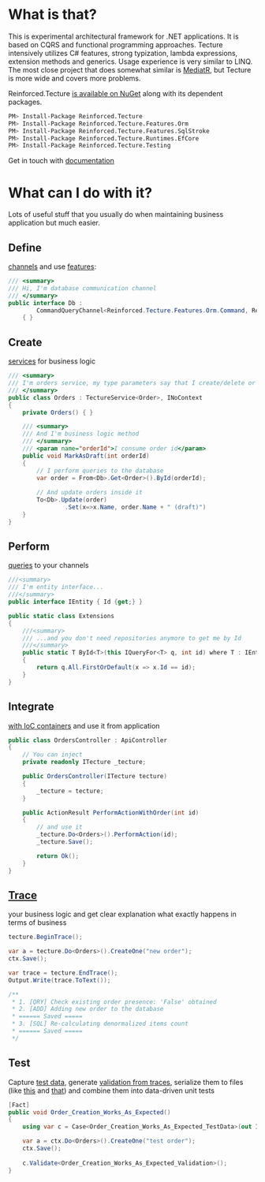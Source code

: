 # What is that?

This is experimental architectural framework for .NET applications. It is based on CQRS and functional programming approaches. Tecture intensively utilizes C# features, strong typization, lambda expressions, extension methods and generics. Usage experience is very similar to LINQ. The most close project that does somewhat similar is [MediatR](https://github.com/jbogard/MediatR), but Tecture is more wide and covers more problems. 

Reinforced.Tecture [is available on NuGet](https://www.nuget.org/packages/Reinforced.Tecture/) along with its dependent packages.

```bash
PM> Install-Package Reinforced.Tecture
PM> Install-Package Reinforced.Tecture.Features.Orm
PM> Install-Package Reinforced.Tecture.Features.SqlStroke
PM> Install-Package Reinforced.Tecture.Runtimes.EfCore
PM> Install-Package Reinforced.Tecture.Testing
```

Get in touch with [documentation](https://github.com/reinforced/Reinforced.Tecture/wiki)

# What can I do with it?

Lots of useful stuff that you usually do when maintaining business application but much easier.

## Define 
[channels](https://github.com/reinforced/Reinforced.Tecture/wiki/Channels) and use [features](https://github.com/reinforced/Reinforced.Tecture/wiki/Features):

```csharp
/// <summary>
/// Hi, I'm database communication channel
/// </summary>
public interface Db :
        CommandQueryChannel<Reinforced.Tecture.Features.Orm.Command, Reinforced.Tecture.Features.Orm.Query>
    { }
```

## Create 
[services](https://github.com/reinforced/Reinforced.Tecture/wiki/Services) for business logic

```csharp
/// <summary>
/// I'm orders service, my type parameters say that I create/delete or modify orders
/// </summary>
public class Orders : TectureService<Order>, INoContext
{
	private Orders() { }

	/// <summary>
	/// And I'm business logic method
	/// </summary>
	/// <param name="orderId">I consume order id</param>
	public void MarkAsDraft(int orderId)
	{
		// I perform queries to the database
		var order = From<Db>.Get<Order>().ById(orderId);
		
		// And update orders inside it
		To<Db>.Update(order)
				.Set(x=>x.Name, order.Name + " (draft)")
	}
}
```

## Perform 
[queries](https://github.com/reinforced/Reinforced.Tecture/wiki/Queries) to your channels

```csharp
///<summary>
/// I'm entity interface...
///</summary>
public interface IEntity { Id {get;} }

public static class Extensions
{
	///<summary>
	/// ...and you don't need repositories anymore to get me by Id
	///</summary>
	public static T ById<T>(this IQueryFor<T> q, int id) where T : IEntity
	{
		return q.All.FirstOrDefault(x => x.Id == id);
	}
}
```

## Integrate 
[with IoC containers](https://github.com/reinforced/Reinforced.Tecture/wiki/Ioc) and use it from application

```csharp
public class OrdersController : ApiController
{
	// You can inject
	private readonly ITecture _tecture;

	public OrdersController(ITecture tecture)
	{
		_tecture = tecture;
	}

	public ActionResult PerformActionWithOrder(int id)
	{
		// and use it  
		_tecture.Do<Orders>().PerformAction(id);
		_tecture.Save();

		return Ok();
	}
}
```

## [Trace](https://github.com/reinforced/Reinforced.Tecture/wiki/Tracing) 
your business logic and get clear explanation what exactly happens in terms of business

```csharp
tecture.BeginTrace();

var a = tecture.Do<Orders>().CreateOne("new order");
ctx.Save();

var trace = tecture.EndTrace();
Output.Write(trace.ToText());

/**
 * 1. [QRY] Check existing order presence: 'False' obtained
 * 2. [ADD] Adding new order to the database
 * ====== Saved =====
 * 3. [SQL] Re-calculating denormalized items count
 * ====== Saved =====
 */
```

## Test
Capture [test data](https://github.com/reinforced/Reinforced.Tecture/wiki/Test-Data), generate [validation from traces](https://github.com/reinforced/Reinforced.Tecture/wiki/Generate-Validation), serialize them to files (like [this](https://github.com/reinforced/Reinforced.Tecture/blob/master/Playground/Reinforced.Samples.ToyFactory.Tests/WarehouseTests/SupplyCreationPipeline/SupplyCreationPipeline_TestData.cs) and [that](https://github.com/reinforced/Reinforced.Tecture/blob/master/Playground/Reinforced.Samples.ToyFactory.Tests/WarehouseTests/SupplyCreationPipeline/SupplyCreationPipeline_Validation.cs))  and combine them into data-driven unit tests

```csharp
[Fact]
public void Order_Creation_Works_As_Expected()
{
	using var c = Case<Order_Creation_Works_As_Expected_TestData>(out ITecture ctx);

	var a = ctx.Do<Orders>().CreateOne("test order");
	ctx.Save();
	
	c.Validate<Order_Creation_Works_As_Expected_Validation>();
}
```
